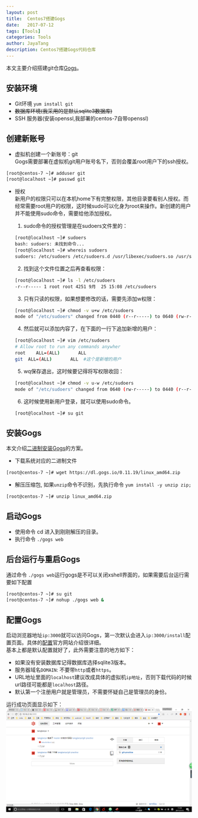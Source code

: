 ```yaml
---
layout: post  
title:  Centos7搭建Gogs  
date:   2017-07-12 
tags: [Tools]  
categories: Tools  
author: JayaTang  
description: Centos7搭建Gogs代码仓库 
---
```

本文主要介绍搭建git仓库[Gogs](https://gogs.io/)。  

## 安装环境
- Git环境 `yum install git`
- ~~数据库环境(我采用的是默认sqlite3数据库)~~
- SSH 服务器(安装openssl,我部署的centos-7自带openssl)

## 创建新账号
- 虚拟机创建一个新账号：git     
Gogs需要部署在虚拟机git用户账号名下，否则会覆盖root用户下的ssh授权。 
```sh
[root@centos-7 ~]# adduser git
[root@localhost ~]# passwd git
```

- 授权  
新用户的权限只可以在本机home下有完整权限，其他目录要看别人授权。而经常需要root用户的权限，这时候sudo可以化身为root来操作。新创建的用户并不能使用sudo命令，需要给他添加授权。  
   
  1. sudo命令的授权管理是在sudoers文件里的：     
  ```sh
  [root@localhost ~]# sudoers    
  bash: sudoers: 未找到命令...    
  [root@localhost ~]# whereis sudoers   
  sudoers: /etc/sudoers /etc/sudoers.d /usr/libexec/sudoers.so /usr/share/man/man5/sudoers.5.gz   
  ```
  2. 找到这个文件位置之后再查看权限：   
  ```sh
  [root@localhost ~]# ls -l /etc/sudoers     
  -r--r----- 1 root root 4251 9月  25 15:08 /etc/sudoers    
  ```
  3. 只有只读的权限，如果想要修改的话，需要先添加w权限：    
  ```sh
  [root@localhost ~]# chmod -v u+w /etc/sudoers    
  mode of "/etc/sudoers" changed from 0440 (r--r-----) to 0640 (rw-r-----)  
  ```
  4. 然后就可以添加内容了，在下面的一行下追加新增的用户：    
  ```sh
  [root@localhost ~]# vim /etc/sudoers     
  # Allow root to run any commands anywher     
  root    ALL=(ALL)       ALL       
  git  ALL=(ALL)       ALL  #这个是新增的用户     
  ```
  5. wq保存退出，这时候要记得将写权限收回：     
  ```sh
  [root@localhost ~]# chmod -v u-w /etc/sudoers     
  mode of "/etc/sudoers" changed from 0640 (rw-r-----) to 0440 (r--r-----)   
  ```
  6. 这时候使用新用户登录，就可以使用sudo命令。
  ```sh
  [root@localhost ~]# su git     
  ```

## 安装Gogs  
本文介绍[二进制安装Gogs](https://gogs.io/docs/installation/install_from_binary.html)的方案。
- 下载系统对应的二进制文件    
```sh
[root@centos-7 ~]# wget https://dl.gogs.io/0.11.19/linux_amd64.zip
```
- 解压压缩包, 如果`unzip`命令不识别，先执行命令 `yum install -y unzip zip;`  
```sh
[root@centos-7 ~]# unzip linux_amd64.zip
```

## 启动Gogs

- 使用命令 cd 进入到刚刚解压的目录。
- 执行命令 `./gogs web`

## 后台运行与重启Gogs  
通过命令 `./gogs web`运行gogs是不可以关闭xshell界面的，如果需要后台运行需要如下配置      
```sh
[root@centos-7 ~]# su git
[root@centos-7 ~]# nohup ./gogs web &
```

## 配置Gogs
启动浏览器地址`ip:3000`就可以访问Gogs，第一次默认会进入`ip:3000/install`配置页面。具体的[配置](https://gogs.io/docs/advanced/configuration_cheat_sheet)官方网站介绍很详细。  
基本上都是默认配置就好了，此外需要注意的地方如下：
- 如果没有安装数据库记得数据库选择sqlite3版本。
- 服务器域名`DOMAIN`: 不要带`http`或者`https`。
- URL地址里面的`localhost`建议改成具体的虚拟机`ip地址`，否则下载代码的时候url路径可能都是`localhost`路径。
- 默认第一个注册用户就是管理员，不需要怀疑自己是管理员的身份。

运行成功页面显示如下：
![运行成功](/assets/img/centos-gogs/gogs.png)
